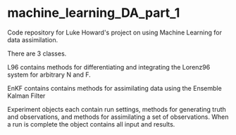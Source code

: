 # machine_learning_DA_part_1
Code repository for Luke Howard's project on using Machine Learning for data assimilation.

There are 3 classes.

L96 contains methods for differentiating and integrating the Lorenz96 system for arbitrary N and F.

EnKF contains contains methods for assimilating data using the Ensemble Kalman Filter

Experiment objects each contain run settings, methods for generating truth and observations, and methods for
assimilating a set of observations. When a run is complete the object contains all input and results.

